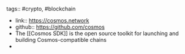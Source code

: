 ---
---

tags:: #crypto, #blockchain

- link:: https://cosmos.network
- github:: https://github.com/cosmos
- The [[Cosmos SDK]] is the open source toolkit for launching and building Cosmos-compatible chains
-